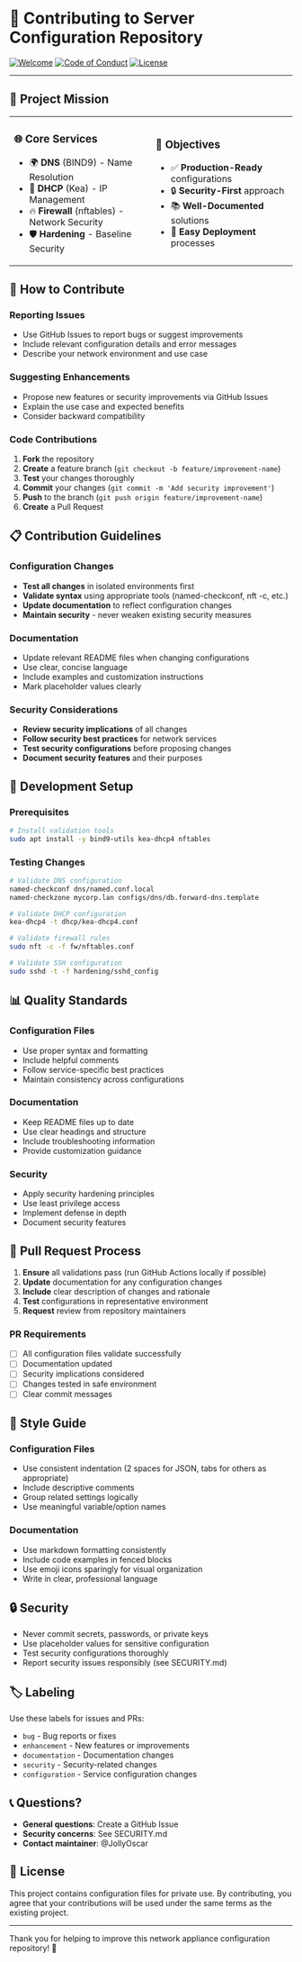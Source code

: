 # 🤝 **Contributing to Server Configuration Repository**

[![Welcome](https://img.shields.io/badge/Contributors-Welcome!-success?style=for-the-badge&logo=github&logoColor=white)](../../contributors)
[![Code of Conduct](https://img.shields.io/badge/Code%20of%20Conduct-Respectful-blue?style=for-the-badge&logo=heart&logoColor=white)](#code-of-conduct)
[![License](https://img.shields.io/badge/License-Private-red?style=for-the-badge&logo=lock&logoColor=white)](./LICENSE)

---

## 🎯 **Project Mission**

<table>
<tr>
<td width="50%">

### 🌐 **Core Services**
- 🌍 **DNS** (BIND9) - Name Resolution
- 📡 **DHCP** (Kea) - IP Management
- 🔥 **Firewall** (nftables) - Network Security
- 🛡️ **Hardening** - Baseline Security

</td>
<td width="50%">

### 🎯 **Objectives**
- ✅ **Production-Ready** configurations
- 🔒 **Security-First** approach
- 📚 **Well-Documented** solutions
- 🚀 **Easy Deployment** processes

</td>
</tr>
</table>

## 🤝 How to Contribute

### Reporting Issues
- Use GitHub Issues to report bugs or suggest improvements
- Include relevant configuration details and error messages
- Describe your network environment and use case

### Suggesting Enhancements
- Propose new features or security improvements via GitHub Issues
- Explain the use case and expected benefits
- Consider backward compatibility

### Code Contributions
1. **Fork** the repository
2. **Create** a feature branch (`git checkout -b feature/improvement-name`)
3. **Test** your changes thoroughly
4. **Commit** your changes (`git commit -m 'Add security improvement'`)
5. **Push** to the branch (`git push origin feature/improvement-name`)
6. **Create** a Pull Request

## 📋 Contribution Guidelines

### Configuration Changes
- **Test all changes** in isolated environments first
- **Validate syntax** using appropriate tools (named-checkconf, nft -c, etc.)
- **Update documentation** to reflect configuration changes
- **Maintain security** - never weaken existing security measures

### Documentation
- Update relevant README files when changing configurations
- Use clear, concise language
- Include examples and customization instructions
- Mark placeholder values clearly

### Security Considerations
- **Review security implications** of all changes
- **Follow security best practices** for network services
- **Test security configurations** before proposing changes
- **Document security features** and their purposes

## 🔧 Development Setup

### Prerequisites
```bash
# Install validation tools
sudo apt install -y bind9-utils kea-dhcp4 nftables
```

### Testing Changes
```bash
# Validate DNS configuration
named-checkconf dns/named.conf.local
named-checkzone mycorp.lan configs/dns/db.forward-dns.template

# Validate DHCP configuration  
kea-dhcp4 -t dhcp/kea-dhcp4.conf

# Validate firewall rules
sudo nft -c -f fw/nftables.conf

# Validate SSH configuration
sudo sshd -t -f hardening/sshd_config
```

## 📊 Quality Standards

### Configuration Files
- Use proper syntax and formatting
- Include helpful comments
- Follow service-specific best practices
- Maintain consistency across configurations

### Documentation  
- Keep README files up to date
- Use clear headings and structure
- Include troubleshooting information
- Provide customization guidance

### Security
- Apply security hardening principles
- Use least privilege access
- Implement defense in depth
- Document security features

## 🚦 Pull Request Process

1. **Ensure** all validations pass (run GitHub Actions locally if possible)
2. **Update** documentation for any configuration changes
3. **Include** clear description of changes and rationale
4. **Test** configurations in representative environment
5. **Request** review from repository maintainers

### PR Requirements
- [ ] All configuration files validate successfully
- [ ] Documentation updated
- [ ] Security implications considered
- [ ] Changes tested in safe environment
- [ ] Clear commit messages

## 🎨 Style Guide

### Configuration Files
- Use consistent indentation (2 spaces for JSON, tabs for others as appropriate)
- Include descriptive comments
- Group related settings logically
- Use meaningful variable/option names

### Documentation
- Use markdown formatting consistently
- Include code examples in fenced blocks
- Use emoji icons sparingly for visual organization
- Write in clear, professional language

## 🔒 Security

- Never commit secrets, passwords, or private keys
- Use placeholder values for sensitive configuration
- Test security configurations thoroughly
- Report security issues responsibly (see SECURITY.md)

## 🏷️ Labeling

Use these labels for issues and PRs:
- `bug` - Bug reports or fixes
- `enhancement` - New features or improvements
- `documentation` - Documentation changes
- `security` - Security-related changes
- `configuration` - Service configuration changes

## 📞 Questions?

- **General questions**: Create a GitHub Issue
- **Security concerns**: See SECURITY.md
- **Contact maintainer**: @JollyOscar

## 📄 License

This project contains configuration files for private use. By contributing, you agree that your contributions will be used under the same terms as the existing project.

---

Thank you for helping to improve this network appliance configuration repository! 🚀